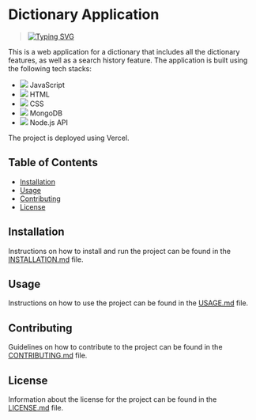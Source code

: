 # Dictionary Application

> <a href="https://git.io/typing-svg"><img src="https://readme-typing-svg.herokuapp.com?font=Fira+Code&pause=1000&random=false&width=435&lines=Search+for+words+and+their+meanings" alt="Typing SVG" /></a>

This is a web application for a dictionary that includes all the dictionary features, as well as a search history feature. The application is built using the following tech stacks:

- <img src="https://img.icons8.com/color/48/000000/javascript--v1.png"/> JavaScript
- <img src="https://img.icons8.com/color/48/000000/html-5--v1.png"/> HTML
- <img src="https://img.icons8.com/color/48/000000/css3.png"/> CSS
- <img src="https://img.icons8.com/color/48/000000/mongodb.png"/> MongoDB
- <img src="https://img.icons8.com/color/48/000000/nodejs.png"/> Node.js API

The project is deployed using Vercel.

## Table of Contents

- [Installation](#installation)
- [Usage](#usage)
- [Contributing](#contributing)
- [License](#license)

## Installation

Instructions on how to install and run the project can be found in the [INSTALLATION.md](./INSTALLATION.md) file.

## Usage

Instructions on how to use the project can be found in the [USAGE.md](./USAGE.md) file.

## Contributing

Guidelines on how to contribute to the project can be found in the [CONTRIBUTING.md](./CONTRIBUTING.md) file.

## License

Information about the license for the project can be found in the [LICENSE.md](./LICENSE.md) file.

